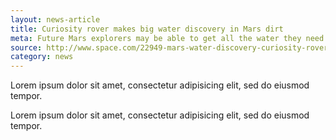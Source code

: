 ```yaml
---
layout: news-article
title: Curiosity rover makes big water discovery in Mars dirt
meta: Future Mars explorers may be able to get all the water they need out of rocks
source: http://www.space.com/22949-mars-water-discovery-curiosity-rover.html
category: news
---
```


Lorem ipsum dolor sit amet, consectetur adipisicing elit, sed do eiusmod tempor.

Lorem ipsum dolor sit amet, consectetur adipisicing elit, sed do eiusmod tempor.
